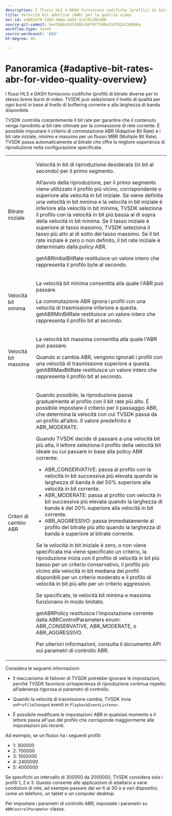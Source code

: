 ```yaml
---
description: I flussi HLS e DASH forniscono codifiche (profili) di bitrate diverse per lo stesso breve burst di video. TVSDK può selezionare il livello di qualità per ogni burst in base al livello di buffering corrente e alla larghezza di banda disponibile.
title: Velocità bit adattive (ABR) per la qualità video
exl-id: ed062ef9-138d-446a-a454-3cb19c3bb388
source-git-commit: be43bbbd1051886c8979ff590a3197b2a7249b6a
workflow-type: tm+mt
source-wordcount: '683'
ht-degree: 0%

---
```


# Panoramica {#adaptive-bit-rates-abr-for-video-quality-overview}

I flussi HLS e DASH forniscono codifiche (profili) di bitrate diverse per lo stesso breve burst di video. TVSDK può selezionare il livello di qualità per ogni burst in base al livello di buffering corrente e alla larghezza di banda disponibile.

TVSDK controlla costantemente il bit rate per garantire che il contenuto venga riprodotto al bit rate ottimale per la connessione di rete corrente. È possibile impostare il criterio di commutazione ABR (Adaptive Bit Rate) e i bit rate iniziale, minimo e massimo per un flusso MBR (Multiple Bit Rate). TVSDK passa automaticamente al bitrate che offre la migliore esperienza di riproduzione nella configurazione specificata.

<table id="table_AF838E082235406AA359BF1C1A77F85F"> 
 <tbody> 
  <tr> 
   <td colname="col01"> Bitrate iniziale </td> 
   <td colname="col2"> <p>Velocità in bit di riproduzione desiderata (in bit al secondo) per il primo segmento. </p> <p>All’avvio della riproduzione, per il primo segmento viene utilizzato il profilo più vicino, corrispondente o superiore alla velocità in bit iniziale. Se viene definita una velocità in bit minima e la velocità in bit iniziale è inferiore alla velocità in bit minima, TVSDK seleziona il profilo con la velocità in bit più bassa al di sopra della velocità in bit minima. Se il tasso iniziale è superiore al tasso massimo, TVSDK seleziona il tasso più alto al di sotto del tasso massimo. Se il bit rate iniziale è zero o non definito, il bit rate iniziale è determinato dalla policy ABR. </p> <p><span class="codeph"> getABRInitialBitRate</span> restituisce un valore intero che rappresenta il profilo byte al secondo. </p> </td> 
  </tr> 
  <tr> 
   <td colname="col01"> Velocità bit minima </td> 
   <td colname="col2"> <p>La velocità bit minima consentita alla quale l'ABR può passare. </p> <p>La commutazione ABR ignora i profili con una velocità di trasmissione inferiore a questa. <span class="codeph"> getABRMinBitRate</span> restituisce un valore intero che rappresenta il profilo bit al secondo. </p> </td> 
  </tr> 
  <tr> 
   <td colname="col01"> Velocità bit massima </td> 
   <td colname="col2"> <p>La velocità bit massima consentita alla quale l'ABR può passare. </p> <p>Quando si cambia ABR, vengono ignorati i profili con una velocità di trasmissione superiore a questa. <span class="codeph"> getABRMaxBitRate</span> restituisce un valore intero che rappresenta il profilo bit al secondo. </p> </td> 
  </tr> 
  <tr> 
   <td colname="col01"> Criteri di cambio ABR </td> 
   <td colname="col2"> <p>Quando possibile, la riproduzione passa gradualmente al profilo con il bit rate più alto. È possibile impostare il criterio per il passaggio ABR, che determina la velocità con cui TVSDK passa da un profilo all’altro. Il valore predefinito è <span class="codeph"> ABR_MODERATE</span>. </p> <p>Quando TVSDK decide di passare a una velocità bit più alta, il lettore seleziona il profilo della velocità bit ideale su cui passare in base alla policy ABR corrente: 
     <ul id="ul_AC9C99D84A3B4A8DBD1A05CC05DEE771"> 
      <li id="li_B79C0AA2CBFB42FF98A257CEC9C400BA"><span class="codeph"> ABR_CONSERVATIVE</span>: passa al profilo con la velocità in bit successiva più elevata quando la larghezza di banda è del 50% superiore alla velocità in bit corrente. </li> 
      <li id="li_38CC3A95D8634F359D0F7C273D0108C0"><span class="codeph"> ABR_MODERATE</span>: passa al profilo con velocità in bit successiva più elevata quando la larghezza di banda è del 20% superiore alla velocità in bit corrente. </li> 
      <li id="li_E845C035420D4B3FB2B179F448F8CA85"><span class="codeph"> ABR_AGGRESSIVO</span>: passa immediatamente al profilo del bitrate più alto quando la larghezza di banda è superiore al bitrate corrente. </li> 
     </ul> </p> <p>Se la velocità in bit iniziale è zero, o non viene specificata ma viene specificato un criterio, la riproduzione inizia con il profilo di velocità in bit più basso per un criterio conservativo, il profilo più vicino alla velocità in bit mediana dei profili disponibili per un criterio moderato e il profilo di velocità in bit più alto per un criterio aggressivo. </p> <p>Se specificate, le velocità bit minima e massima funzionano in modo limitato. </p> <p> <span class="codeph"> getABRPolicy</span> restituisce l'impostazione corrente dalla <span class="codeph"> ABRControlParameters</span> enum: <span class="codeph"> ABR_CONSERVATIVE</span>, <span class="codeph"> ABR_MODERATE</span>, o <span class="codeph"> ABR_AGGRESSIVO</span>. </p> <p>Per ulteriori informazioni, consulta il documento API sui parametri di controllo ABR. </p> </td> 
  </tr> 
 </tbody> 
</table>

Considera le seguenti informazioni:

* Il meccanismo di failover di TVSDK potrebbe ignorare le impostazioni, perché TVSDK favorisce un’esperienza di riproduzione continua rispetto all’aderenza rigorosa ai parametri di controllo.
* Quando la velocità di trasmissione cambia, TVSDK invia `onProfileChanged` eventi in `PlaybackEventListener`.

* È possibile modificare le impostazioni ABR in qualsiasi momento e il lettore passa all&#39;uso del profilo che corrisponde maggiormente alle impostazioni più recenti.

Ad esempio, se un flusso ha i seguenti profili:

* 1: 300000
* 2: 700000
* 3: 1500000
* 4: 2400000
* 5: 4000000

Se specifichi un intervallo di 300000 da 2000000, TVSDK considera solo i profili 1, 2 e 3. Questo consente alle applicazioni di adattarsi a varie condizioni di rete, ad esempio passare dal wi-fi al 3G o a vari dispositivi, come un telefono, un tablet o un computer desktop.

Per impostare i parametri di controllo ABR, impostate i parametri su `ABRControlParameter` classe.

